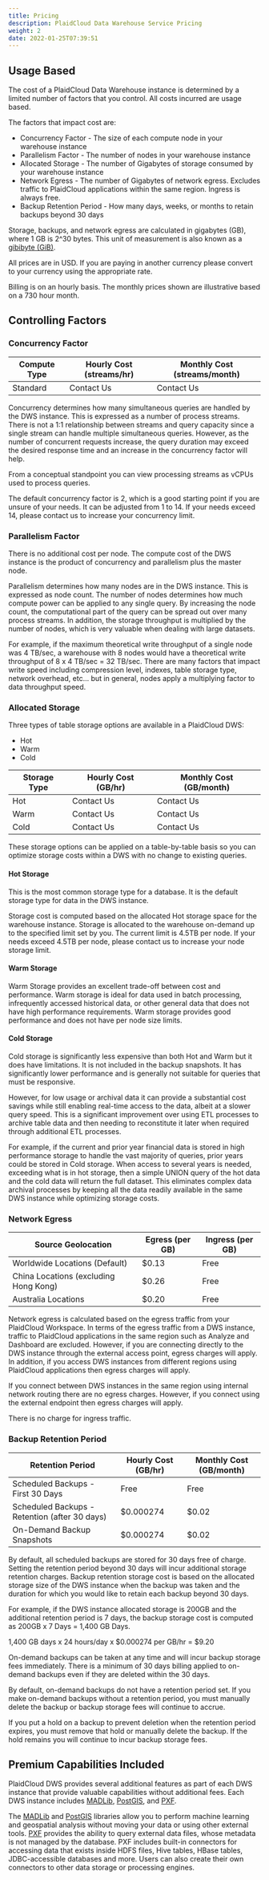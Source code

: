 ```yaml
---
title: Pricing
description: PlaidCloud Data Warehouse Service Pricing
weight: 2
date: 2022-01-25T07:39:51
---
```



## Usage Based

The cost of a PlaidCloud Data Warehouse instance is determined by a limited number of factors that you control.  All costs incurred are usage based.

The factors that impact cost are:
 - Concurrency Factor - The size of each compute node in your warehouse instance
 - Parallelism Factor - The number of nodes in your warehouse instance
 - Allocated Storage - The number of Gigabytes of storage consumed by your warehouse instance
 - Network Egress - The number of Gigabytes of network egress. Excludes traffic to PlaidCloud applications within the same region.  Ingress is always free.
 - Backup Retention Period - How many days, weeks, or months to retain backups beyond 30 days

Storage, backups, and network egress are calculated in gigabytes (GB), where 1 GB is 2^30 bytes. This unit of measurement is also known as a [gibibyte (GiB)](https://en.wikipedia.org/wiki/Byte#Multiple-byte_units).

All prices are in USD.  If you are paying in another currency please convert to your currency using the appropriate rate.

Billing is on an hourly basis.  The monthly prices shown are illustrative based on a 730 hour month.


## Controlling Factors

### Concurrency Factor

| Compute Type     | Hourly Cost (streams/hr) |  Monthly Cost (streams/month) |
|------------------|--------------------------|-------------------------------|
| Standard         |               Contact Us |                  Contact Us   |

Concurrency determines how many simultaneous queries are handled by the DWS instance.  This is expressed as a number of process streams.  There is not a 1:1 relationship between streams and query capacity since a single stream can handle multiple simultaneous queries.  However, as the number of concurrent requests increase, the query duration may exceed the desired response time and an increase in the concurrency factor will help.

From a conceptual standpoint you can view processing streams as vCPUs used to process queries.

The default concurrency factor is 2, which is a good starting point if you are unsure of your needs.  It can be adjusted from 1 to 14.  If your needs exceed 14, please contact us to increase your concurrency limit.


### Parallelism Factor

There is no additional cost per node.  The compute cost of the DWS instance is the product of concurrency and parallelism plus the master node.

Parallelism determines how many nodes are in the DWS instance.  This is expressed as node count.  The number of nodes determines how much compute power can be applied to any single query.  By increasing the node count, the computational part of the query can be spread out over many process streams.  In addition, the storage throughput is multiplied by the number of nodes, which is very valuable when dealing with large datasets.

For example, if the maximum theoretical write throughput of a single node was 4 TB/sec, a warehouse with 8 nodes would have a theoretical write throughput of 8 x 4 TB/sec = 32 TB/sec.  There are many factors that impact write speed including compression level, indexes, table storage type, network overhead, etc... but in general, nodes apply a multiplying factor to data throughput speed.


### Allocated Storage

Three types of table storage options are available in a PlaidCloud DWS:
 - Hot
 - Warm
 - Cold

| Storage Type     | Hourly Cost (GB/hr) |  Monthly Cost (GB/month)  |
|------------------|---------------------|---------------------------|
| Hot              |          Contact Us |              Contact Us   |
| Warm             |          Contact Us |              Contact Us   |
| Cold             |          Contact Us |              Contact Us   |

These storage options can be applied on a table-by-table basis so you can optimize storage costs within a DWS with no change to existing queries.

 #### Hot Storage

 This is the most common storage type for a database.  It is the default storage type for data in the DWS instance.

 Storage cost is computed based on the allocated Hot storage space for the warehouse instance.  Storage is allocated to the warehouse on-demand up to the specified limit set by you.  The current limit is 4.5TB per node.  If your needs exceed 4.5TB per node, please contact us to increase your node storage limit.

 #### Warm Storage

Warm Storage provides an excellent trade-off between cost and performance.  Warm storage is ideal for data used in batch processing, infrequently accessed historical data, or other general data that does not have high performance requirements.  Warm storage provides good performance and does not have per node size limits.

 #### Cold Storage

 Cold storage is significantly less expensive than both Hot and Warm but it does have limitations.  It is not included in the backup snapshots.  It has significantly lower performance and is generally not suitable for queries that must be responsive.

 However, for low usage or archival data it can provide a substantial cost savings while still enabling real-time access to the data, albeit at a slower query speed.  This is a significant improvement over using ETL processes to archive table data and then needing to reconstitute it later when required through additional ETL processes.

 For example, if the current and prior year financial data is stored in high performance storage to handle the vast majority of queries, prior years could be stored in Cold storage.  When access to several years is needed, exceeding what is in hot storage, then a simple UNION query of the hot data and the cold data will return the full dataset.  This eliminates complex data archival processes by keeping all the data readily available in the same DWS instance while optimizing storage costs.
 

### Network Egress

| Source Geolocation                   | Egress (per GB) |  Ingress (per GB) |
|--------------------------------------|-----------------|-------------------|
| Worldwide Locations (Default)        |           $0.13 |              Free |
| China Locations (excluding Hong Kong)|           $0.26 |              Free |
| Australia Locations                  |           $0.20 |              Free |


Network egress is calculated based on the egress traffic from your PlaidCloud Workspace.  In terms of the egress traffic from a DWS instance, traffic to PlaidCloud applications in the same region such as Analyze and Dashboard are excluded.  However, if you are connecting directly to the DWS instance through the external access point, egress charges will apply.  In addition, if you access DWS instances from different regions using PlaidCloud applications then egress charges will apply.

If you connect between DWS instances in the same region using internal network routing there are no egress charges.  However, if you connect using the external endpoint then egress charges will apply.

There is no charge for ingress traffic.


### Backup Retention Period

| Retention Period                               | Hourly Cost (GB/hr) |  Monthly Cost (GB/month)  |
|------------------------------------------------|---------------------|---------------------------|
| Scheduled Backups - First 30 Days              |                Free |                      Free |
| Scheduled Backups - Retention (after 30 days)  |           $0.000274 |                     $0.02 |
| On-Demand Backup Snapshots                     |           $0.000274 |                     $0.02 |


By default, all scheduled backups are stored for 30 days free of charge.  Setting the retention period beyond 30 days will incur additional storage retention charges.  Backup retention storage cost is based on the allocated storage size of the DWS instance when the backup was taken and the duration for which you would like to retain each backup beyond 30 days.

For example, if the DWS instance allocated storage is 200GB and the additional retention period is 7 days, the backup storage cost is computed as 200GB x 7 Days = 1,400 GB Days.

1,400 GB days x 24 hours/day x $0.000274 per GB/hr = $9.20

On-demand backups can be taken at any time and will incur backup storage fees immediately.  There is a minimum of 30 days billing applied to on-demand backups even if they are deleted within the 30 days.

By default, on-demand backups do not have a retention period set.  If you make on-demand backups without a retention period, you must manually delete the backup or backup storage fees will continue to accrue.

If you put a hold on a backup to prevent deletion when the retention period expires, you must remove that hold or manually delete the backup.  If the hold remains you will continue to incur backup storage fees. 

## Premium Capabilities Included

PlaidCloud DWS provides several additional features as part of each DWS instance that provide valuable capabilities without additional fees.  Each DWS instance includes [MADLib](https://madlib.apache.org/), [PostGIS](https://postgis.net/), and [PXF](https://github.com/greenplum-db/pxf).

The [MADLib](https://madlib.apache.org/) and [PostGIS](https://postgis.net/) libraries allow you to perform machine learning and geospatial analysis without moving your data or using other external tools.  [PXF](https://github.com/greenplum-db/pxf) provides the ability to query external data files, whose metadata is not managed by the database. PXF includes built-in connectors for accessing data that exists inside HDFS files, Hive tables, HBase tables, JDBC-accessible databases and more. Users can also create their own connectors to other data storage or processing engines.

